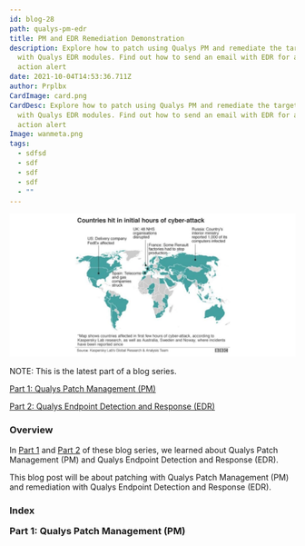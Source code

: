 ```yaml
---
id: blog-28
path: qualys-pm-edr
title: PM and EDR Remediation Demonstration
description: Explore how to patch using Qualys PM and remediate the target host
  with Qualys EDR modules. Find out how to send an email with EDR for a response
  action alert
date: 2021-10-04T14:53:36.711Z
author: Prplbx
CardImage: card.png
CardDesc: Explore how to patch using Qualys PM and remediate the target host
  with Qualys EDR modules. Find out how to send an email with EDR for a response
  action alert
Image: wanmeta.png
tags:
  - sdfsd
  - sdf
  - sdf
  - sdf
  - ""
---
```



![](protect-yourself-from-wannacry-and-other-future-threats-image-2.jpg)

NOTE: This is the latest part of a blog series.

<a href="https://www.prplbx.com/resources/blog/qualys-patch-management" target="_blank">Part 1: Qualys Patch Management (PM)</a>

<a href="https://www.prplbx.com/resources/blog/qualys-endpoint-detection-and-response" target="_blank">Part 2: Qualys Endpoint Detection and Response (EDR)</a>

### Overview

In <a href="https://www.prplbx.com/resources/blog/qualys-endpoint-detection-and-response" target="_blank">Part 1</a> and <a href="https://www.prplbx.com/resources/blog/qualys-endpoint-detection-and-response" target="_blank">Part 2</a> of these blog series, we learned about Qualys Patch Management (PM) and Qualys Endpoint Detection and Response (EDR).

This blog post will be about patching with Qualys Patch Management (PM) and remediation with Qualys Endpoint Detection and Response (EDR).

### Index

<h3 style="margin-top:15px !important;">Part 1: Qualys Patch Management (PM)</h3>